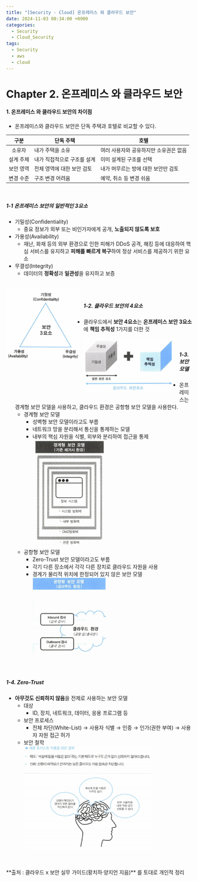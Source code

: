 ```yaml
---
title: "[Security - Cloud] 온프레미스 와 클라우드 보안"
date: 2024-11-03 00:34:00 +0900
categories:
  - Security
  - Cloud_Security
tags:
  - Security
  - aws
  - cloud
---
```


# Chapter 2. 온프레미스 와 클라우드 보안
#### 1. 온프레미스 와 클라우드 보안의 차이점
- 온프레미스와 클라우드 보안은 단독 주택과 호텔로 비교할 수 있다.

| <center>구분</center>    | <center>단독 주택</center> | <center>호텔</center>   |
| ---------------------- | ---------------------- | --------------------- |
| <center>소유자</center>   | 내가 주택을 소유              | 여러 사용자와 공유하지만 소유권은 없음 |
| <center>설계 주체</center> | 내가 직접적으로 구조를 설계        | 이미 설계된 구조를 선택         |
| <center>보안 영역</center> | 전체 영역에 대한 보안 검토        | 내가 머무르는 방에 대한 보안만 검토  |
| <center>변경 수준</center> | 구조 변경 어려움              | 예약, 취소 등 변경 쉬움        |


<br>

##### 1-1 온프레미스 보안의 일반적인 3요소<br>
- 기밀성(Confidentiality)
	- 중요 정보가 외부 또는 비인가자에게 공개, **노출되지 않도록 보호**
- 가용성(Availability)
	- 재난, 화재 등의 외부 환경으로 인한 피해가 DDoS 공격, 해킹 등에 대응하여 핵심 서비스를 유지하고 **피해를 빠르게 복구**하여 정상 서비스를 제공하기 위한 요소
- 무결성(Integrity)
	- 데이터의 **정확성**과 **일관성**을 유지하고 보증
<br>
<div style="text-align: left; padding: 0; margin: 0;"> <img src="/assets/img/보안3요소.png" style="float: left; margin: 0 10px 10px 0; width: 200px;"> </div>

<br>

##### 1-2. 클라우드 보안의 4요소
- 클라우드에서 **보안 4요소**는 **온프레미스 보안 3요소**에 **책임 추적성** 1가지를 더한 것

<div style="text-align: left; padding: 0; margin: 0;"> <img src="/assets/img/클라우드보안4요소.png" style="float: left; margin: 0 10px 10px 0; width: 250px;"> </div>
<br>

##### 1-3. 보안 모델
- 온프레미스는 경계형 보안 모델을 사용하고, 클라우드 환경은 공항형 보안 모델을 사용한다.
	- 경계형 보안 모델
		- 성벽형 보안 모델이라고도 부름
		- 네트워크 망을 분리해서 통신을 통제하는 모델
		- 내부의 핵심 자원을 식별, 외부와 분리하여 접근을 통제<br> <img src="/assets/img/레거시모델.png" width="200" height="auto">
	- 공항형 보안 모델
		- Zero-Trust 보안 모델이라고도 부름
		-  각기 다른 장소에서 각각 다른 장치로 클라우드 자원을 사용
		- 경계가 물리적 위치에 한정되어 있지 않은 보안 모델<br> <img src="/assets/img/공항형 모델.png" width="200" height="auto">

<br>

##### 1-4. Zero-Trust
- **아무것도 신뢰하지 않음**을 전제로 사용하는 보안 모델
	- 대상
		- ID, 장치, 네트워크, 데이터, 응용 프로그램 등
	- 보안 프로세스
		- 전체 차단(White-List) &rarr; 사용자 식별 &rarr; 인증 &rarr; 인가(권한 부여) &rarr; 사용자 자원 접근 허가
	- 보안 철학<br><img src="/assets/img/보안철학.png" width="350" height="auto">

<br>
<br>
**출처 : 클라우드 x 보안 실무 가이드(황치하·양지언 지음)** 를 토대로 개인적 정리